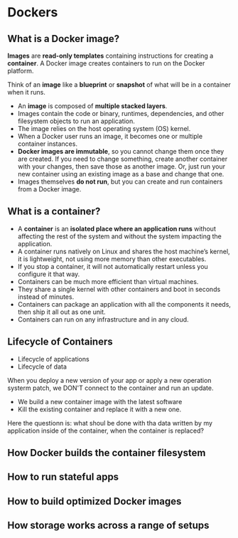 # Dockers

## What is a Docker image?

**Images** are **read-only templates** containing instructions for creating a **container**. A Docker image creates containers to run on the Docker platform.

Think of an **image** like a **blueprint** or **snapshot** of what will be in a container when it runs.

- An **image** is composed of **multiple stacked layers**. 
- Images contain the code or binary, runtimes, dependencies, and other filesystem objects to run an application. 
- The image relies on the host operating system (OS) kernel.
- When a Docker user runs an image, it becomes one or multiple container instances.
- **Docker images are immutable**, so you cannot change them once they are created. If you need to change something, create another container with your changes, then save those as another image. Or, just run your new container using an existing image as a base and change that one.
- Images themselves **do not run**, but you can create and run containers from a Docker image.

## What is a container?

- A **container** is an **isolated place where an application runs** without affecting the rest of the system and without the system impacting the application.
- A container runs natively on Linux and shares the host machine’s kernel, it is lightweight, not using more memory than other executables.
- If you stop a container, it will not automatically restart unless you configure it that way. 
- Containers can be much more efficient than virtual machines.
- They share a single kernel with other containers and boot in seconds instead of minutes.
- Containers can package an application with all the components it needs, then ship it all out as one unit. 
- Containers can run on any infrastructure and in any cloud.

## Lifecycle of Containers

- Lifecycle of applications
- Lifecycle of data

When you deploy a new version of your app or apply a new operation systerm patch,
we DON'T connect to the container and run an update.

- We build a new container image with the latest software
- Kill the existing container and replace it with a new one.

Here the questionn is: what shoul be done with tha data written by my application inside of 
the container, when the container is replaced?

## How Docker builds the container filesystem

## How to run stateful apps

## How to build optimized Docker images

## How storage works across a range of setups
